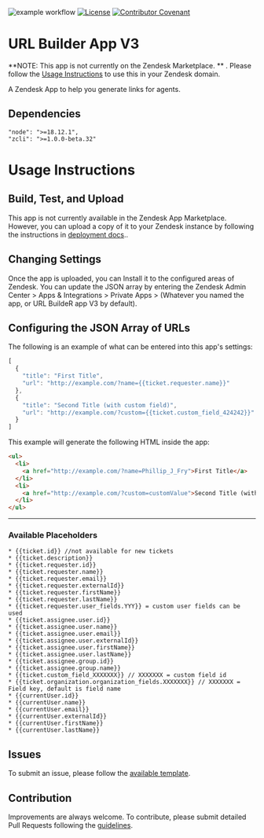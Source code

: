 ![example workflow](https://github.com/github/docs/actions/workflows/main.yml/badge.svg)
[![License](https://img.shields.io/badge/License-Apache%202.0-blue.svg)](LICENSE)
[![Contributor Covenant](https://img.shields.io/badge/Contributor%20Covenant-2.1-4baaaa.svg)](code_of_conduct.md)

# URL Builder App V3

**NOTE: This app is not currently on the Zendesk Marketplace. ** . Please follow the [Usage Instructions](#usage-instructions) to use this in your Zendesk domain.

A Zendesk App to help you generate links for agents.

## Dependencies
```
"node": ">=18.12.1",
"zcli": ">=1.0.0-beta.32"
```

# Usage Instructions 

## Build, Test, and Upload

This app is not currently available in the Zendesk App Marketplace.  However, you can upload a copy of it to your Zendesk instance by following the instructions in [deployment docs](./.github/DEPLOY.md)..

## Changing Settings

Once the app is uploaded, you can Install it to the configured areas of Zendesk.  You can update the JSON array by entering the Zendesk Admin Center > Apps & Integrations > Private Apps > (Whatever you named the app, or URL BuildeR app V3 by default).

## Configuring the JSON Array of URLs

The following is an example of what can be entered into this app's settings:

```javascript
[
  {
    "title": "First Title",
    "url": "http://example.com/?name={{ticket.requester.name}}"
  },
  {
    "title": "Second Title (with custom field)",
    "url": "http://example.com/?custom={{ticket.custom_field_424242}}"
  }
]

```
This example will generate the following HTML inside the app:
```html
<ul>
  <li>
    <a href="http://example.com/?name=Phillip_J_Fry">First Title</a>
  </li>
  <li>
    <a href="http://example.com/?custom=customValue">Second Title (with custom field)</a>
  </li>
</ul>
```

----
### Available Placeholders
```
* {{ticket.id}} //not available for new tickets
* {{ticket.description}}
* {{ticket.requester.id}}
* {{ticket.requester.name}}
* {{ticket.requester.email}}
* {{ticket.requester.externalId}}
* {{ticket.requester.firstName}}
* {{ticket.requester.lastName}}
* {{ticket.requester.user_fields.YYY}} = custom user fields can be used
* {{ticket.assignee.user.id}}
* {{ticket.assignee.user.name}}
* {{ticket.assignee.user.email}}
* {{ticket.assignee.user.externalId}}
* {{ticket.assignee.user.firstName}}
* {{ticket.assignee.user.lastName}}
* {{ticket.assignee.group.id}}
* {{ticket.assignee.group.name}}
* {{ticket.custom_field_XXXXXXX}} // XXXXXXX = custom field id
* {{ticket.organization.organization_fields.XXXXXXX}} // XXXXXXX = Field key, default is field name
* {{currentUser.id}}
* {{currentUser.name}}
* {{currentUser.email}}
* {{currentUser.externalId}}
* {{currentUser.firstName}}
* {{currentUser.lastName}}
```

## Issues
To submit an issue, please follow the [available template](/.github/ISSUE_TEMPLATE.md).

## Contribution

Improvements are always welcome. To contribute, please submit detailed Pull Requests following the [guidelines](/.github/CONTRIBUTING.md).